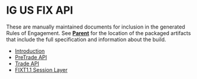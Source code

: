 # IG US FIX API

These are manually maintained documents for inclusion in the generated Rules of Engagement. See **[Parent](../../readme.md)** for the location of the packaged artifacts that include the full specification and information about the build.

* [Introduction](<01 FIXAPI Introduction.md>)
* [PreTrade API](<02 FIXAPI PreTrade.md>)
* [Trade API](<03 FIXAPI Trade.md>)
* [FIXT1.1 Session Layer](<04 FIXAPI Session Layer Messages.md>)